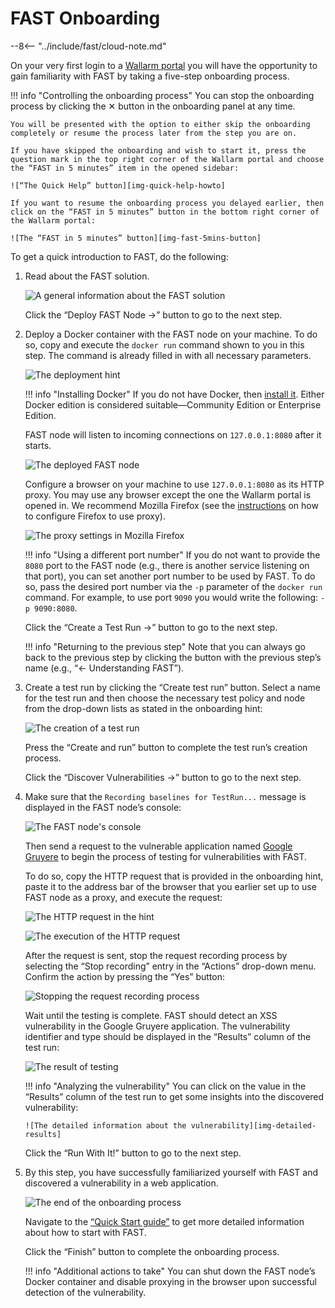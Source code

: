 [img-quick-help-howto]:     ../../images/fast/onboarding/common/1-quick-help.png
[img-fast-5mins-button]:    ../../images/fast/onboarding/common/2-fast-in-5mins.png
[img-intro]:                ../../images/fast/onboarding/common/3-intro.png
[img-deploy]:               ../../images/fast/onboarding/common/4-deploy.png
[img-cont-deployed]:        ../../images/fast/onboarding/common/5-cont-deployed.png
[img-ff-proxy-settings]:    ../../images/fast/onboarding/common/6-ff-proxy.png
[img-create-testrun]:       ../../images/fast/onboarding/common/7-create-testrun.png
[img-recording]:            ../../images/fast/onboarding/common/8-check-recording.png
[img-http-request]:         ../../images/fast/onboarding/common/9-request.png
[img-gruyere-app]:          ../../images/fast/onboarding/common/10-gruyere-app.png
[img-stop-recording]:       ../../images/fast/onboarding/common/11-stop-recording.png
[img-results]:              ../../images/fast/onboarding/common/12-detected-vuln.png
[img-detailed-results]:     ../../images/fast/onboarding/common/13-vuln-details.png
[img-finish]:               ../../images/fast/onboarding/common/14-finish.png

[link-wl-portal]:           https://us1.my.wallarm.com
[link-docker-install-docs]: https://docs.docker.com/install/overview/
[link-firefox-proxy]:       https://support.mozilla.org/en-US/kb/connection-settings-firefox
[link-gruyere-app]:         http://google-gruyere.appspot.com/
[link-qsg]:                 ../qsg/deployment-options.md

#   FAST Onboarding

--8<-- "../include/fast/cloud-note.md"

 On your very first login to a [Wallarm portal][link-wl-portal] you will have the opportunity to gain familiarity with FAST by taking a five-step onboarding process.

!!! info "Controlling the onboarding process"
    You can stop the onboarding process by clicking the ✕ button in the onboarding panel at any time.
    
    You will be presented with the option to either skip the onboarding completely or resume the process later from the step you are on.
    
    If you have skipped the onboarding and wish to start it, press the question mark in the top right corner of the Wallarm portal and choose the “FAST in 5 minutes” item in the opened sidebar:            
    
    ![“The Quick Help” button][img-quick-help-howto]
    
    If you want to resume the onboarding process you delayed earlier, then click on the “FAST in 5 minutes” button in the bottom right corner of the Wallarm portal:
    
    ![The “FAST in 5 minutes” button][img-fast-5mins-button]

To get a quick introduction to FAST, do the following:
1.  Read about the FAST solution.
    
    ![A general information about the FAST solution][img-intro]
    
    Click the “Deploy FAST Node →” button to go to the next step.
    
2.  Deploy a Docker container with the FAST node on your machine. To do so, copy and execute the `docker run` command shown to you in this step. The command is already filled in with all necessary parameters.
    
    ![The deployment hint][img-deploy]
    
    !!! info "Installing Docker"
        If you do not have Docker, then [install it][link-docker-install-docs]. Either Docker edition is considered suitable—Community Edition or Enterprise Edition.
    
    FAST node will listen to incoming connections on `127.0.0.1:8080` after it starts.
    
    ![The deployed FAST node][img-cont-deployed]

    Configure a browser on your machine to use `127.0.0.1:8080` as its HTTP proxy. You may use any browser except the one the Wallarm portal is opened in. We recommend Mozilla Firefox (see the [instructions][link-firefox-proxy] on how to configure Firefox to use proxy).
    
    ![The proxy settings in Mozilla Firefox][img-ff-proxy-settings]
    
    !!! info "Using a different port number"
        If you do not want to provide the `8080` port  to the FAST node (e.g., there is another service listening on that port), you can set another port number to be used by FAST. To do so, pass the desired port number via the `-p` parameter of the `docker run` command. For example, to use port `9090` you would write the following: `-p 9090:8080`.
    
    Click the “Create a Test Run →” button to go to the next step.
    
    !!! info "Returning to the previous step"
        Note that you can always go back to the previous step by clicking the button with the previous step’s name (e.g., “← Understanding FAST”).
   
3.  Create a test run by clicking the “Create test run” button. Select a name for the test run and then choose the necessary test policy and node from the drop-down lists as stated in the onboarding hint:

    ![The creation of a test run][img-create-testrun]
    
    Press the “Create and run” button to complete the test run’s creation process.
    
    Click the “Discover Vulnerabilities →” button to go to the next step.
    
4.  Make sure that the `Recording baselines for TestRun...` message is displayed in the FAST node’s console:
    
    ![The FAST node's console][img-recording]
    
    Then send a request to the vulnerable application named [Google Gruyere][link-gruyere-app] to begin the process of testing for vulnerabilities with FAST.
    
    To do so, copy the HTTP request that is provided in the onboarding hint, paste it to the address bar of the browser that you earlier set up to use FAST node as a proxy, and execute the request:
    
    ![The HTTP request in the hint][img-http-request]
    
    ![The execution of the HTTP request][img-gruyere-app]
    
    After the request is sent, stop the request recording process by selecting the “Stop recording” entry in the “Actions” drop-down menu. Confirm the action by pressing the “Yes” button:
    
    ![Stopping the request recording process][img-stop-recording]
    
    Wait until the testing is complete. FAST should detect an XSS vulnerability in the Google Gruyere application. The vulnerability identifier and type should be displayed in the “Results” column of the test run:
    
    ![The result of testing][img-results]
    
    !!! info "Analyzing the vulnerability"
        You can click on the value in the “Results” column of the test run to get some insights into the discovered vulnerability:
        
        ![The detailed information about the vulnerability][img-detailed-results]
    
    Click the “Run With It!” button to go to the next step.
    
5.  By this step, you have successfully familiarized yourself with FAST and discovered a vulnerability in a web application.
    
    ![The end of the onboarding process][img-finish]
    
    Navigate to the [“Quick Start guide”][link-qsg] to get more detailed information about how to start with FAST.
    
    Click the “Finish” button to complete the onboarding process.
    
    !!! info "Additional actions to take"
        You can shut down the FAST node’s Docker container and disable proxying in the browser upon successful detection of the vulnerability.
